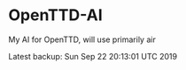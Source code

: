 # OpenTTD-AI
My AI for OpenTTD, will use primarily air

Latest backup: Sun Sep 22 20:13:01 UTC 2019
